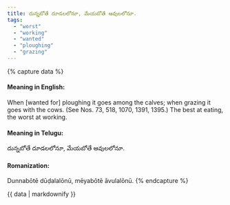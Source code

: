 ```yaml
---
title: దున్నబోతే దూడలలోనూ, మేయబోతే ఆవులలోనూ.
tags:
  - "worst"
  - "working"
  - "wanted"
  - "ploughing"
  - "grazing"
---
```


{% capture data %}
#### Meaning in English:
When [wanted for] ploughing it goes among the calves; when grazing it goes with the cows.
(See Nos. 73, 518, 1070, 1391, 1395.)
The best at eating, the worst at working.

#### Meaning in Telugu:
దున్నబోతే దూడలలోనూ, మేయబోతే ఆవులలోనూ.

#### Romanization:
Dunnabōtē dūḍalalōnū, mēyabōtē āvulalōnū.
{% endcapture %}

{{ data | markdownify }}


